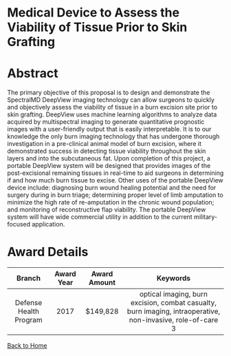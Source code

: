 
Medical Device to Assess the Viability of Tissue Prior to Skin Grafting
=======================================================================

# Abstract


The primary objective of this proposal is to design and demonstrate the SpectralMD DeepView imaging technology can allow surgeons to quickly and objectively assess the viability of tissue in a burn excision site prior to skin grafting. DeepView uses machine learning algorithms to analyze data acquired by multispectral imaging to generate quantitative prognostic images with a user-friendly output that is easily interpretable. It is to our knowledge the only burn imaging technology that has undergone thorough investigation in a pre-clinical animal model of burn excision, where it demonstrated success in detecting tissue viability throughout the skin layers and into the subcutaneous fat.  Upon completion of this project, a portable DeepView system will be designed that provides images of the post-excisional remaining tissues in real-time to aid surgeons in determining if and how much burn tissue to excise. Other uses of the portable DeepView device include: diagnosing burn wound healing potential and the need for surgery during in burn triage; determining proper level of limb amputation to minimize the high rate of re-amputation in the chronic wound population; and monitoring of reconstructive flap viability. The portable DeepView system will have wide commercial utility in addition to the current military-focused application.  

# Award Details

|Branch|Award Year|Award Amount|Keywords|
| :---: | :---: | :---: | :---: |
|Defense Health Program|2017|$149,828|optical imaging, burn excision, combat casualty, burn imaging, intraoperative, non-invasive, role-of-care 3|
  
  


[Back to Home](https://github.com/chrischow/dod_sbir_awards/DJ/#1814)